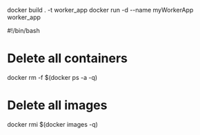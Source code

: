 docker build . -t worker_app
docker run -d --name myWorkerApp worker_app


#!/bin/bash
# Delete all containers
docker rm -f $(docker ps -a -q)
# Delete all images
docker rmi $(docker images -q)